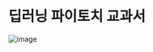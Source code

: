 # 딥러닝 파이토치 교과서
![image](https://user-images.githubusercontent.com/80627536/158016510-de3bba66-9e34-48b9-b4a3-3b0412df464d.png)
